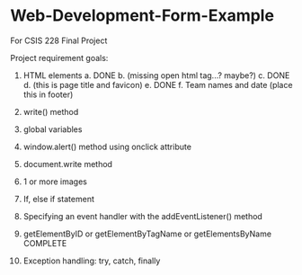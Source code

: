 # Web-Development-Form-Example
For CSIS 228 Final Project

Project requirement goals:
1. HTML elements
a. <!DOCTYPE html> DONE
b. <html> </html> (missing open html tag...? maybe?)
c. <head> </head> DONE
d. <title> </title> (this is page title and favicon)
e. <body> </body> DONE
f. Team names and date (place this in footer)

2. write() method

3. global variables

4. window.alert() method using onclick attribute

5. document.write method

6. 1 or more images

7. If, else if statement

8. Specifying an event handler with the addEventListener() method

9. getElementByID or getElementByTagName or getElementsByName COMPLETE

10. Exception handling: try, catch, finally
